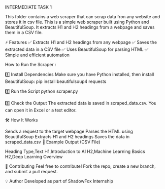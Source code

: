 INTERMEDIATE TASK 1

This folder contains a web scraper that can scrap data fron any website and stores it in csv file. This is a simple web scraper built using Python and BeautifulSoup. It extracts H1 and H2 headings from a webpage and saves them in a CSV file.

⚡ Features ✅ Extracts H1 and H2 headings from any webpage ✅ Saves the extracted data in a CSV file ✅ Uses BeautifulSoup for parsing HTML ✅ Simple and efficient automation

How to Run the Scraper :

1️⃣ Install Dependencies Make sure you have Python installed, then install BeautifulSoup: pip install beautifulsoup4 requests

2️⃣ Run the Script python scraper.py

3️⃣ Check the Output The extracted data is saved in scraped_data.csv. You can open it in Excel or a text editor.

🛠 How It Works

Sends a request to the target webpage
Parses the HTML using BeautifulSoup
Extracts H1 and H2 headings
Saves the data in scraped_data.csv
📝 Example Output (CSV File)

Heading Type,Text H1,Introduction to AI H2,Machine Learning Basics H2,Deep Learning Overview

🙌 Contributing Feel free to contribute! Fork the repo, create a new branch, and submit a pull request.

💡 Author Developed as part of ShadowFox Internship
